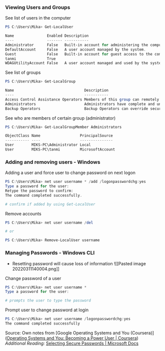 ### Viewing Users and Groups

See list of users in the computer
```Powershell
PS C:\Users\Mika> Get-LocalUser

Name               Enabled Description
----               ------- -----------
Administrator      False   Built-in account for administering the computer/domain
DefaultAccount     False   A user account managed by the system.
Guest              False   Built-in account for guest access to the computer/domain
tanmi              True
WDAGUtilityAccount False   A user account managed and used by the system for Windows Defender Application Guard scen...

```

See list of groups
```Powershell
PS C:\Users\Mika> Get-LocalGroup

Name                                Description
----                                -----------
Access Control Assistance Operators Members of this group can remotely query authorization attributes and permission...
Administrators                      Administrators have complete and unrestricted access to the computer/domain
Backup Operators                    Backup Operators can override security restrictions for the sole purpose of back...

```

See who are members of certain group (administrator)
``` Powershell
PS C:\Users\Mika> Get-LocalGroupMember Administrators

ObjectClass Name                  PrincipalSource
----------- ----                  ---------------
User        MIKS-PC\Administrator Local
User        MIKS-PC\tanmi         MicrosoftAccount
```

### Adding and removing users - Windows

Adding a user and force user to change password on next logon
```Powershell
PS C:\Users\Mika> net user username * /add /logonpasswordchg:yes
Type a password for the user:
Retype the password to confirm:
The command completed successfully.

# confirm if added by using Get-LocalUser

```

Remove accounts
```Powershell
PS C:\Users\Mika> net user username /del 

# or

PS C:\Users\Mika> Remove-LocalUser username

```

### Managing Passwords - Windows CLI
* Resetting password will cause loss of information
![[Pasted image 20220311140004.png]]

Change password of a user
```Powershell
PS C:\Users\Mika> net user username *
Type a password for the user:

# prompts the user to type the password

```

Prompt user to change password at login
```Powershell
PS C:\Users\Mika> net user username /logonpasswordchg:yes
The command completed successfully

```

Source: Own notes from [Google Operating Systems and You (Coursera)]([Operating Systems and You: Becoming a Power User | Coursera](https://www.coursera.org/learn/os-power-user))
*Additional Reading:* [Selecting Secure Passwords | Microsoft Docs](https://docs.microsoft.com/en-us/previous-versions/tn-archive/cc875839(v=technet.10)?redirectedfrom=MSDN)
